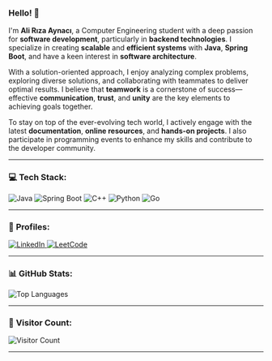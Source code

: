 ### Hello! 👋
I'm **Ali Rıza Aynacı**, a Computer Engineering student with a deep passion for **software development**, particularly in **backend technologies**. I specialize in creating **scalable** and **efficient systems** with **Java**, **Spring Boot**, and have a keen interest in **software architecture**.

With a solution-oriented approach, I enjoy analyzing complex problems, exploring diverse solutions, and collaborating with teammates to deliver optimal results. I believe that **teamwork** is a cornerstone of success—effective **communication**, **trust**, and **unity** are the key elements to achieving goals together.

To stay on top of the ever-evolving tech world, I actively engage with the latest **documentation**, **online resources**, and **hands-on projects**. I also participate in programming events to enhance my skills and contribute to the developer community.

---

### 💻 **Tech Stack:**
<div>
  <img src="https://img.shields.io/badge/Java-%23ED8B00.svg?style=for-the-badge&logo=java&logoColor=white" alt="Java">
  <img src="https://img.shields.io/badge/Spring-%236DB33F.svg?style=for-the-badge&logo=spring&logoColor=white" alt="Spring Boot">
  <img src="https://img.shields.io/badge/C++-%2300599C.svg?style=for-the-badge&logo=c%2B%2B&logoColor=white" alt="C++">
  <img src="https://img.shields.io/badge/Python-%233776AB.svg?style=for-the-badge&logo=python&logoColor=white" alt="Python">
  <img src="https://img.shields.io/badge/Go-%2300ADD8.svg?style=for-the-badge&logo=go&logoColor=white" alt="Go">
</div>

---

### 📲 **Profiles:**
<div>
  <a href="https://www.linkedin.com/in/AliRizaAynaci" target="_blank">
    <img src="https://img.shields.io/badge/LinkedIn-%230077B5.svg?style=for-the-badge&logo=linkedin&logoColor=white" alt="LinkedIn">
  </a>
  <a href="https://leetcode.com/u/AliRiza" target="_blank">
    <img src="https://img.shields.io/badge/LeetCode-%23FFA116.svg?style=for-the-badge&logo=leetcode&logoColor=black" alt="LeetCode">
  </a>
</div>

---

### 📊 **GitHub Stats:**
<div align="left">
  <img src="https://github-readme-stats.vercel.app/api/top-langs/?username=AliRizaAynaci&theme=radical&hide_border=true&include_all_commits=true&count_private=true&layout=compact" alt="Top Languages" />
</div>

---


### 💬 **Visitor Count**:
![Visitor Count](https://visitcount.itsvg.in/api?id=AliRizaAynaci&icon=0&color=0)

---

<!-- Proudly created with GPRM ( https://gprm.itsvg.in ) -->
